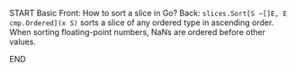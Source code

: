 START
Basic
Front: How to sort a slice in Go?
Back: `slices.Sort[S ~[]E, E cmp.Ordered](x S)` sorts a slice of any ordered type in ascending order. When sorting floating-point numbers, NaNs are ordered before other values.
<!--ID: 1745139558106-->
END

